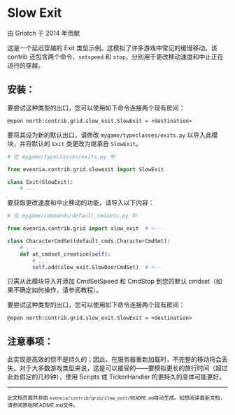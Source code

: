 # Slow Exit

由 Griatch 于 2014 年贡献

这是一个延迟穿越的 Exit 类型示例。这模拟了许多游戏中常见的缓慢移动。该 contrib 还包含两个命令，`setspeed` 和 `stop`，分别用于更改移动速度和中止正在进行的穿越。

## 安装：

要尝试这种类型的出口，您可以使用如下命令连接两个现有房间：

```
@open north:contrib.grid.slow_exit.SlowExit = <destination>
```

要将其设为新的默认出口，请修改 `mygame/typeclasses/exits.py` 以导入此模块，并将默认的 `Exit` 类更改为继承自 `SlowExit`。

```python
# 在 mygame/typeclasses/exits.py 中

from evennia.contrib.grid.slowexit import SlowExit

class Exit(SlowExit):
    # ...
```

要获取更改速度和中止移动的功能，请导入以下内容：

```python
# 在 mygame/commands/default_cmdsets.py 中

from evennia.contrib.grid import slow_exit  # <---

class CharacterCmdSet(default_cmds.CharacterCmdSet):
    # ...
    def at_cmdset_creation(self):
        # ...
        self.add(slow_exit.SlowDoorCmdSet)  # <---
```

只需从此模块导入并添加 CmdSetSpeed 和 CmdStop 到您的默认 cmdset（如果不确定如何操作，请参阅教程）。

要尝试这种类型的出口，您可以使用如下命令连接两个现有房间：

```
@open north:contrib.grid.slow_exit.SlowExit = <destination>
```

## 注意事项：

此实现是高效的但不是持久的；因此，在服务器重新加载时，不完整的移动将会丢失。对于大多数游戏类型来说，这是可以接受的——要模拟更长的旅行时间（超过此处假定的几秒钟），使用 Scripts 或 TickerHandler 的更持久的变体可能更好。


----

<small>此文档页面并非由 `evennia/contrib/grid/slow_exit/README.md`自动生成。如想阅读最新文档，请参阅原始README.md文件。</small>
